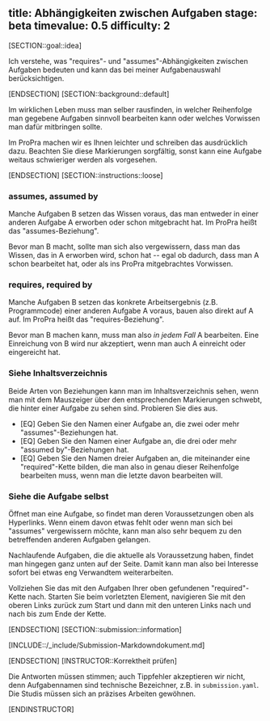 title: Abhängigkeiten zwischen Aufgaben
stage: beta
timevalue: 0.5
difficulty: 2
---
[SECTION::goal::idea]

Ich verstehe, was "requires"- und "assumes"-Abhängigkeiten zwischen Aufgaben bedeuten
und kann das bei meiner Aufgabenauswahl berücksichtigen.

[ENDSECTION]
[SECTION::background::default]

Im wirklichen Leben muss man selber rausfinden, in welcher Reihenfolge man 
gegebene Aufgaben sinnvoll bearbeiten kann oder 
welches Vorwissen man dafür mitbringen sollte.

Im ProPra machen wir es Ihnen leichter und schreiben das ausdrücklich dazu.
Beachten Sie diese Markierungen sorgfältig, 
sonst kann eine Aufgabe weitaus schwieriger werden als vorgesehen.

[ENDSECTION]
[SECTION::instructions::loose]

### assumes, assumed by

Manche Aufgaben B setzen das Wissen voraus, das man entweder in einer anderen Aufgabe A erworben 
oder schon mitgebracht hat.
Im ProPra heißt das "assumes-Beziehung".

Bevor man B macht, sollte man sich also vergewissern, dass man das Wissen,
das in A erworben wird, schon hat -- egal ob dadurch, dass man A schon bearbeitet hat,
oder als ins ProPra mitgebrachtes Vorwissen. 


### requires, required by

Manche Aufgaben B setzen das konkrete Arbeitsergebnis (z.B. Programmcode) einer anderen Aufgabe A voraus,
bauen also direkt auf A auf.
Im ProPra heißt das "requires-Beziehung".

Bevor man B machen kann, muss man also _in jedem Fall_ A bearbeiten.
Eine Einreichung von B wird nur akzeptiert, wenn man auch A einreicht oder eingereicht hat.


### Siehe Inhaltsverzeichnis

Beide Arten von Beziehungen kann man im Inhaltsverzeichnis sehen, wenn man mit dem Mauszeiger
über den entsprechenden Markierungen schwebt, die hinter einer Aufgabe zu sehen sind.
Probieren Sie dies aus.

- [EQ] Geben Sie den Namen einer Aufgabe an, die zwei oder mehr "assumes"-Beziehungen hat.
- [EQ] Geben Sie den Namen einer Aufgabe an, die drei oder mehr "assumed by"-Beziehungen hat.
- [EQ] Geben Sie den Namen dreier Aufgaben an, die miteinander eine "required"-Kette bilden,
  die man also in genau dieser Reihenfolge bearbeiten muss, wenn man die letzte davon bearbeiten will.


### Siehe die Aufgabe selbst

Öffnet man eine Aufgabe, so findet man deren Voraussetzungen oben als Hyperlinks.
Wenn einem davon etwas fehlt oder wenn man sich bei "assumes" vergewissern möchte,
kann man also sehr bequem zu den betreffenden anderen Aufgaben gelangen.

Nachlaufende Aufgaben, die die aktuelle als Voraussetzung haben,
findet man hingegen ganz unten auf der Seite.
Damit kann man also bei Interesse sofort bei etwas eng Verwandtem weiterarbeiten.

Vollziehen Sie das mit den Aufgaben Ihrer oben gefundenen "required"-Kette
nach. Starten Sie beim vorletzten Element, navigieren Sie mit den oberen Links
zurück zum Start und dann mit den unteren Links nach und nach bis zum Ende der Kette.

[ENDSECTION]
[SECTION::submission::information]

[INCLUDE::/_include/Submission-Markdowndokument.md]

[ENDSECTION]
[INSTRUCTOR::Korrektheit prüfen]

Die Antworten müssen stimmen; auch Tippfehler akzeptieren wir nicht,
denn Aufgabennamen sind technische Bezeichner, z.B. in `submission.yaml`.    
Die Studis müssen sich an präzises Arbeiten gewöhnen.

[ENDINSTRUCTOR]
